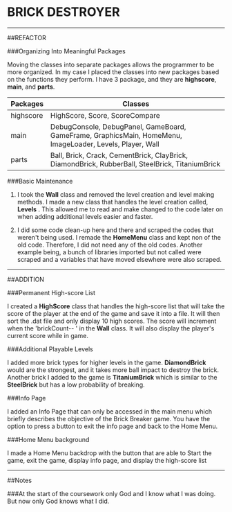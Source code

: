 # BRICK DESTROYER

------------------------------------------------------------------------------------------------------------------------------------------------------------
##REFACTOR



###Organizing Into Meaningful Packages

Moving the classes into separate packages allows the programmer to be more organized. In my case I placed the classes into new packages 
based on the functions they perform. I have 3 package, and they are **highscore**, **main**, and **parts**.

| **Packages** | **Classes** |
| ----------- | ----------- |
| highscore | HighScore, Score, ScoreCompare|
| main | DebugConsole, DebugPanel, GameBoard, GameFrame, GraphicsMain, HomeMenu, ImageLoader, Levels, Player, Wall |
| parts | Ball, Brick, Crack, CementBrick, ClayBrick, DiamondBrick, RubberBall, SteelBrick, TitaniumBrick |

###Basic Maintenance 

1. I took the **Wall** class and removed the level creation and level making methods. I made a new class that handles the level creation called, **Levels** .
This allowed me to read and make changed to the code later on when adding additional levels easier and faster.
   
   
2. I did some code clean-up here and there and scraped the codes that weren't being used. I remade the **HomeMenu** class and kept non of the old code. Therefore,
I did not need any of the old codes. Another example being, a bunch of libraries imported but not called were scraped and a variables that have moved elsewhere were 
   also scraped.
   

------------------------------------------------------------------------------------------------------------------------------------------------------------
##ADDITION



###Permanent High-score List

I created a **HighScore** class that handles the high-score list that will take the score of the player at the end of the game and save it into a file. It will then 
sort the .dat file and only display 10 high scores. The score will increment when the 'brickCount-- ' in the **Wall** class. It will also display the player's current 
score while in game.

###Additional Playable Levels

I added more brick types for higher levels in the game. **DiamondBrick** would are the strongest, and it takes more ball impact to destroy the brick. Another brick I
added to the game is **TitaniumBrick** which is similar to the **SteelBrick** but has a low probability of breaking.

###Info Page

I added an Info Page that can only be accessed in the main menu which briefly describes the objective of the Brick Breaker game. You have the option to press a button to 
exit the info page and back to the Home Menu. 

###Home Menu background

I made a Home Menu backdrop with the button that are able to Start the game, exit the game, display info page, and display the high-score list

------------------------------------------------------------------------------------------------------------------------------------------------------------
##Notes

###At the start of the coursework only God and I know what I was doing. But now only God knows what I did.